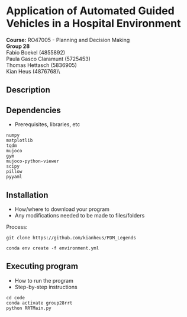 # Application of Automated Guided Vehicles in a Hospital Environment

**Course:** RO47005 - Planning and Decision Making\
**Group 28**\
Fabio Boekel (4855892)\
Paula Gasco Claramunt (5725453)\
Thomas Hettasch (5836905)\
Kian Heus (4876768)\

## Description


## Dependencies

* Prerequisites, libraries, etc

```
numpy
matplotlib
tqdm
mujoco
gym
mujoco-python-viewer
scipy
pillow
pyyaml
```

## Installation

* How/where to download your program
* Any modifications needed to be made to files/folders

Process:
```
git clone https://github.com/kianheus/PDM_Legends

conda env create -f environment.yml
```

## Executing program

* How to run the program
* Step-by-step instructions
```
cd code
conda activate group28rrt
python RRTMain.py
```
